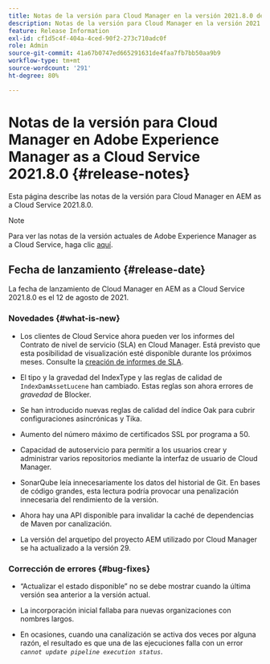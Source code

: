```yaml
---
title: Notas de la versión para Cloud Manager en la versión 2021.8.0 de AEM as a Cloud Service
description: Notas de la versión para Cloud Manager en la versión 2021.8.0 de AEM as a Cloud Service
feature: Release Information
exl-id: cf1d5c4f-404a-4ced-90f2-273c710adc0f
role: Admin
source-git-commit: 41a67b0747ed665291631de4faa7fb7bb50aa9b9
workflow-type: tm+mt
source-wordcount: '291'
ht-degree: 80%

---
```


# Notas de la versión para Cloud Manager en Adobe Experience Manager as a Cloud Service 2021.8.0 {#release-notes}

Esta página describe las notas de la versión para Cloud Manager en AEM as a Cloud Service 2021.8.0.

>[!NOTE]
>Para ver las notas de la versión actuales de Adobe Experience Manager as a Cloud Service, haga clic [aquí](https://experienceleague.adobe.com/es/docs/experience-manager-cloud-service/content/release-notes/release-notes/release-notes-current).

## Fecha de lanzamiento {#release-date}

La fecha de lanzamiento de Cloud Manager en AEM as a Cloud Service 2021.8.0 es el 12 de agosto de 2021.

### Novedades {#what-is-new}

* Los clientes de Cloud Service ahora pueden ver los informes del Contrato de nivel de servicio (SLA) en Cloud Manager. Está previsto que esta posibilidad de visualización esté disponible durante los próximos meses.
Consulte la [creación de informes de SLA](https://experienceleague.adobe.com/en/docs/experience-manager-cloud-service/content/implementing/using-cloud-manager/sla-reporting).

* El tipo y la gravedad del IndexType y las reglas de calidad de `IndexDamAssetLucene` han cambiado. Estas reglas son ahora errores de *gravedad* de Blocker.

* Se han introducido nuevas reglas de calidad del índice Oak para cubrir configuraciones asincrónicas y Tika.

* Aumento del número máximo de certificados SSL por programa a 50.

* Capacidad de autoservicio para permitir a los usuarios crear y administrar varios repositorios mediante la interfaz de usuario de Cloud Manager.

* SonarQube leía innecesariamente los datos del historial de Git. En bases de código grandes, esta lectura podría provocar una penalización innecesaria del rendimiento de la versión.

* Ahora hay una API disponible para invalidar la caché de dependencias de Maven por canalización.

* La versión del arquetipo del proyecto AEM utilizado por Cloud Manager se ha actualizado a la versión 29.

### Corrección de errores {#bug-fixes}

* “Actualizar el estado disponible” no se debe mostrar cuando la última versión sea anterior a la versión actual.

* La incorporación inicial fallaba para nuevas organizaciones con nombres largos.

* En ocasiones, cuando una canalización se activa dos veces por alguna razón, el resultado es que una de las ejecuciones falla con un error *`cannot update pipeline execution status`*.

